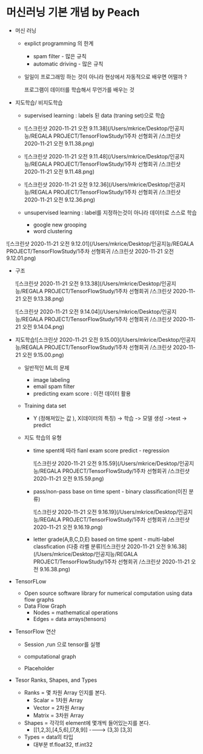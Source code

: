 

# 머신러닝 기본 개념  by Peach 



* 머신 러닝 

  * explict programming 의 한계 

    * spam filter - 많은 규칙 
    * automatic driving - 많은 규칙 

  * 일일이 프로그래밍 하는 것이 아니라 현상에서 자동적으로 배우면 어떨까 ? 

    프로그램이 데이터를 학습해서 무언가를 배우는 것



* 지도학습/ 비지도학습 

  * supervised learning : labels 된 data (traning set)으로 학습 

  * ![스크린샷 2020-11-21 오전 9.11.38](/Users/mkrice/Desktop/인공지능/REGALA PROJECT/TensorFlowStudy/1주차 선형회귀 /스크린샷 2020-11-21 오전 9.11.38.png)

  * ![스크린샷 2020-11-21 오전 9.11.48](/Users/mkrice/Desktop/인공지능/REGALA PROJECT/TensorFlowStudy/1주차 선형회귀 /스크린샷 2020-11-21 오전 9.11.48.png)

  * ![스크린샷 2020-11-21 오전 9.12.36](/Users/mkrice/Desktop/인공지능/REGALA PROJECT/TensorFlowStudy/1주차 선형회귀 /스크린샷 2020-11-21 오전 9.12.36.png)
  
    
  
  * unsupervised learning : label를 지정하는것이 아니라 데이터로 스스로 학습 
  
    * google new grooping
    * word clustering 

![스크린샷 2020-11-21 오전 9.12.01](/Users/mkrice/Desktop/인공지능/REGALA PROJECT/TensorFlowStudy/1주차 선형회귀 /스크린샷 2020-11-21 오전 9.12.01.png)

* 구조 

  ![스크린샷 2020-11-21 오전 9.13.38](/Users/mkrice/Desktop/인공지능/REGALA PROJECT/TensorFlowStudy/1주차 선형회귀 /스크린샷 2020-11-21 오전 9.13.38.png)

  ![스크린샷 2020-11-21 오전 9.14.04](/Users/mkrice/Desktop/인공지능/REGALA PROJECT/TensorFlowStudy/1주차 선형회귀 /스크린샷 2020-11-21 오전 9.14.04.png)
  
* 지도학습![스크린샷 2020-11-21 오전 9.15.00](/Users/mkrice/Desktop/인공지능/REGALA PROJECT/TensorFlowStudy/1주차 선형회귀 /스크린샷 2020-11-21 오전 9.15.00.png)

  * 일반적인 ML의 문제 

    * image labeling
    * email spam filter 
    * predicting exam score : 이전 데이터 활용 

  * Training data set

    * Y (정해져있는 값 ), X(데이터의 특징) -> 학습 -> 모델 생성 ->test -> predict 

  * 지도 학습의 유형 

    * time spent에 따라 fianl exam score predict - regression

      ![스크린샷 2020-11-21 오전 9.15.59](/Users/mkrice/Desktop/인공지능/REGALA PROJECT/TensorFlowStudy/1주차 선형회귀 /스크린샷 2020-11-21 오전 9.15.59.png)

    * pass/non-pass base on time spent - binary classification(이진 분류)

      ![스크린샷 2020-11-21 오전 9.16.19](/Users/mkrice/Desktop/인공지능/REGALA PROJECT/TensorFlowStudy/1주차 선형회귀 /스크린샷 2020-11-21 오전 9.16.19.png)

    * letter grade(A,B,C,D,E) based on time spent - multi-label classfication (다중 라벨 분류)![스크린샷 2020-11-21 오전 9.16.38](/Users/mkrice/Desktop/인공지능/REGALA PROJECT/TensorFlowStudy/1주차 선형회귀 /스크린샷 2020-11-21 오전 9.16.38.png)

    

* TensorFLow

  * Open source software library for numerical computation using data flow graphs
  * Data Flow Graph
    * Nodes =  mathematical operations
    * Edges = data arrays(tensors)

* TensorFlow 연산 

  * Session ,run 으로 tensor를 실행 
  * computational graph

  * Placeholder 



* Tesor Ranks, Shapes, and Types
  * Ranks = 몇 차원 Array 인지를 본다. 
    * Scalar  = 1차원 Array
    * Vector = 2차원 Array
    * Matrix = 3차원 Array 
  * Shapes = 각각의 element에 몇개씩 들어있는지를 본다. 
    * [[1,2,3],[4,5,6],[7,8,9]] ----> (3,3)  [3,3]
  * Types = data의 타입
    * 대부분 tf.float32, tf.int32


